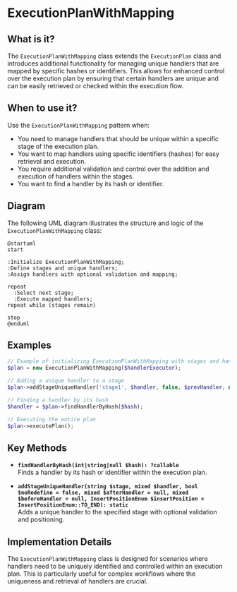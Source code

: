 
# ExecutionPlanWithMapping

## What is it?

The `ExecutionPlanWithMapping` class extends the `ExecutionPlan` class 
and introduces additional functionality for managing unique handlers that are mapped by specific hashes or identifiers. 
This allows for enhanced control over the execution plan by ensuring that certain handlers are unique 
and can be easily retrieved or checked within the execution flow.

## When to use it?

Use the `ExecutionPlanWithMapping` pattern when:

* You need to manage handlers that should be unique within a specific stage of the execution plan.
* You want to map handlers using specific identifiers (hashes) for easy retrieval and execution.
* You require additional validation and control over the addition and execution of handlers within the stages.
* You want to find a handler by its hash or identifier.

## Diagram

The following UML diagram illustrates the structure and logic of the `ExecutionPlanWithMapping` class:

```puml
@startuml
start

:Initialize ExecutionPlanWithMapping;
:Define stages and unique handlers;
:Assign handlers with optional validation and mapping;

repeat
  :Select next stage;
  :Execute mapped handlers;
repeat while (stages remain)

stop
@enduml
```

## Examples

```php
// Example of initializing ExecutionPlanWithMapping with stages and handlers
$plan = new ExecutionPlanWithMapping($handlerExecutor);

// Adding a unique handler to a stage
$plan->addStageUniqueHandler('stage1', $handler, false, $prevHandler, null, InsertPositionEnum::TO_END);

// Finding a handler by its hash
$handler = $plan->findHandlerByHash($hash);

// Executing the entire plan
$plan->executePlan();
```

## Key Methods

- **`findHandlerByHash(int|string|null $hash): ?callable`**  
  Finds a handler by its hash or identifier within the execution plan.

- **`addStageUniqueHandler(string $stage, mixed $handler, bool $noRedefine = false, mixed $afterHandler = null, mixed $beforeHandler = null, InsertPositionEnum $insertPosition = InsertPositionEnum::TO_END): static`**  
  Adds a unique handler to the specified stage with optional validation and positioning.

## Implementation Details

The `ExecutionPlanWithMapping` class is designed for scenarios where handlers 
need to be uniquely identified and controlled within an execution plan. 
This is particularly useful for complex workflows where the uniqueness 
and retrieval of handlers are crucial.
